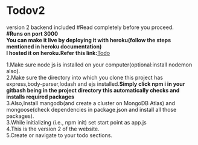 # Todov2
version 2 backend included
#Read completely before you proceed.</br>
<b>#Runs on port 3000</b></br>
<b>You can make it live by deploying it with heroku(follow the steps mentioned in heroku documentation)</b></br>
<b>I hosted it on heroku.Refer this link:</b><a href="https://warm-retreat-77402.herokuapp.com/">Todo</a></br>


1.Make sure node js is installed on your computer(optional:install nodemon also).</br>
2.Make sure the directory into which you clone this  project has express,body-parser,lodash and ejs installed.<b>Simply click npm i in your gitbash being in the project directory this automatically checks and installs required  packages</b></br> 
3.Also,Install mangodb(and create a cluster on MongoDB Atlas) and mongoose(check dependencies in package.json and install all those packages).</br>
3.While initializing (i.e., npm init) set start point as app.js</br>
4.This is the version 2 of the website.</br>
5.Create or navigate to your todo sections.



